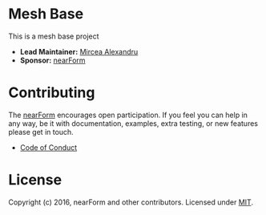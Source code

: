 # Mesh Base
This is a mesh base project

- __Lead Maintainer:__ [Mircea Alexandru][lead]
- __Sponsor:__ [nearForm][]

# Contributing
The [nearForm][] encourages open participation. If you feel you can help in any way, be it with
documentation, examples, extra testing, or new features please get in touch.

- [Code of Conduct]

# License
Copyright (c) 2016, nearForm and other contributors.
Licensed under [MIT][].

[MIT]: ./LICENSE
[Code of Conduct]: https://github.com/nearform/vidi-contrib/docs/code_of_conduct.md
[lead]: https://github.com/mirceaalexandru
[nearForm]: http://www.nearform.com/